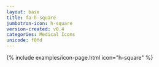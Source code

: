 ```yaml
---
layout: base
title: fa-h-square
jumbotron-icon: h-square
version-created: v0.4
categories: Medical Icons
unicode: f0fd
---
```


{% include examples/icon-page.html icon="h-square" %}
